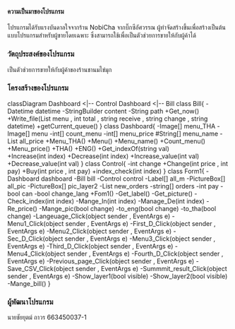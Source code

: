 #### ความเป็นมาของโปรแกรม
โปรแกรมได้รับแรงบันดาลใจจากร้าน NobiCha จากบิ๊กซีอัศวรรณ ผู้ทำจัดสร้างขึ้นเพื่อสร้างเป็นต้นแบบโปรแกรมสำหรับผู้ขายโดยเฉพาะ ซึ่งสามารถใช้เพื่อเป็นตัวช่วยการขายให้กับผู้ค้าได้

### วัตถุประสงค์ของโปรแกรม
เป็นตัวช่วยการขายให้กับผู้ค้าของร้านชานมไข่มุก

### โครงสร้างของโปรแกรม

classDiagram
    Dashboard <|-- Control
    Dashboard <|-- Bill
    class Bill{
        -Datetime datetime
        -StringBuilder content
        -String path 
        +Get_now()
        +Write_file(List<string> menu , int total , string receive , string change , string datetime)
        +getCurrent_queue()
    }
    class Dashboard{
        -Image[] menu_THA
        -Image[] menu
        -int[] count_menu
        -int[] menu_price
        #String[] menu_name
        -List<int> all_price
        +Menu_THA() 
        +Menu() 
        +Menu_name() 
        +Count_menu() 
        +Menu_price() 
        +THA() 
        +ENG() 
        +Get_indexOf(string val)    
        +Increase(int index) 
        +Decrease(int index)
        +Increase_value(int val)
        +Decrease_value(int val) 
    }
class Control{
    -int change
    +Change(int price , int pay) 
    +Buy(int price , int pay) 
    +index_check(int index) 
}
class Form1{
    -Dashboard dashboard
    -Bill bill
    -Control control
    -Label[] all_m
    -PictureBox[] all_pic
    -PictureBox[] pic_layer2
    -List<string> new_orders
    -string[] orders
    -int pay
    -bool can
    -bool change_lang
    +Fom1()
    -Get_label() 
    -Get_picture() 
    -Check_index(int index) 
    -Mange_In(int index) 
    -Manage_De(int index) 
    -Re_price() 
    -Mange_pic(bool change)
    -to_eng(bool change)
    -to_tha(bool change)
    -Langeuage_Click(object sender , EventArgs e) 
    -Menu1_Click(object sender , EventArgs e) 
    -First_D_Click(object sender , EventArgs e) 
    -Menu2_Click(object sender , EventArgs e) 
    -Sec_D_Click(object sender , EventArgs e) 
    -Menu3_Click(object sender , EventArgs e) 
    -Third_D_Click(object sender , EventArgs e) 
    -Menu4_Click(object sender , EventArgs e) 
    -Fourth_D_Click(object sender , EventArgs e) 
    -Previous_page_Click(object sender , EventArgs e) 
    -Save_CSV_Click(object sender , EventArgs e) 
    -Summmit_result_Click(object sender , EventArgs e) 
    -Show_layer1(bool visible) 
    -Show_layer2(bool visible) 
    -Mange_bill() 
} 

### ผู้พัฒนาโปรแกรม
นายชัยยุตม์ ถาวร 663450037-1